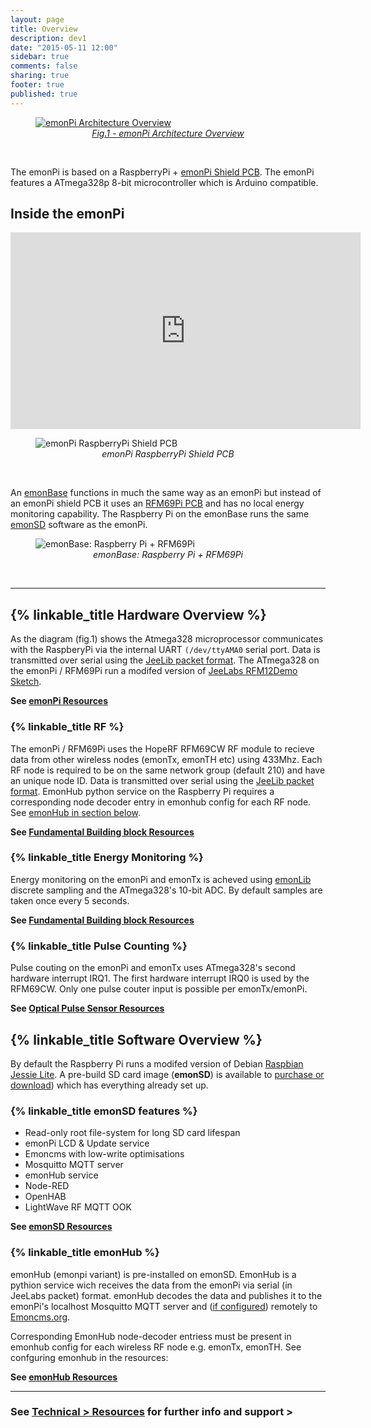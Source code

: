 ```yaml
---
layout: page
title: Overview
description: dev1
date: "2015-05-11 12:00"
sidebar: true
comments: false
sharing: true
footer: true
published: true
---
```

<figure><a href="https://github.com/openenergymonitor/emonpi/raw/master/docs/emonPi_System_Diagram.png">
<img src="https://github.com/openenergymonitor/emonpi/raw/master/docs/emonPi_System_Diagram.png" alt="emonPi Architecture Overview">
<figcaption style="text-align:center;"><i>Fig.1 - emonPi Architecture Overview</i></figcaption>
</a>
</figure>
<br>

The emonPi is based on a RaspberryPi + [emonPi Shield PCB](https://wiki.openenergymonitor.org/index.php/EmonPi). The emonPi features a ATmega328p 8-bit microcontroller which is Arduino compatible.

## Inside the emonPi 

<div class='videoWrapper'>
<iframe width="560" height="315" src="https://www.youtube.com/embed/lc2LzCZnySo" frameborder="0" allowfullscreen></iframe>
</div>

<figure>
<img src="https://github.com/openenergymonitor/Hardware/raw/master/emonPi/emonPi_V1_6/photo.png" alt="emonPi RaspberryPi Shield PCB">
<figcaption style="text-align:center;"><i>emonPi RaspberryPi Shield PCB</i></figcaption>
</figure>
<br>

An [emonBase](http://shop.openenergymonitor.com/emonbase-web-connected-base-station/) functions in much the same way as an emonPi but instead of an emonPi shield PCB it uses an [RFM69Pi PCB](http://shop.openenergymonitor.com/rfm69pi-433mhz-raspberry-pi-base-station-receiver-board/) and has no local energy monitoring capability. The Raspberry Pi on the emonBase runs the same [emonSD](#emonsd-features) software as the emonPi.

<figure>
<img src="https://wiki.openenergymonitor.org/images/thumb/RFM69Pi_RasPi.JPG/1500px-RFM69Pi_RasPi.JPG" alt="emonBase: Raspberry Pi + RFM69Pi">
<figcaption style="text-align:center;"><i>emonBase: Raspberry Pi + RFM69Pi</i></figcaption>
</figure>
<br>

<hr>

## {% linkable_title Hardware Overview %}

As the diagram (fig.1) shows the Atmega328 microprocessor communicates with the RaspberyPi via the internal UART `(/dev/ttyAMA0` serial port. Data is transmitted over serial using the [JeeLib packet format](http://jeelabs.org/2011/06/09/rf12-packet-format-and-design/). The ATmega328 on the emonPi / RFM69Pi run a modifed version of [JeeLabs RFM12Demo Sketch](http://jeelabs.net/projects/jeelib/wiki/RF12demo).

**See [emonPi Resources](/technical/resources#emonpi)**

### {% linkable_title RF %}

The emonPi / RFM69Pi uses the HopeRF RFM69CW RF module to recieve data from other wireless nodes (emonTx, emonTH etc) using 433Mhz. Each RF node is required to be on the same network group (default 210) and have an unique node ID. Data is transmitted over serial using the [JeeLib packet format](http://jeelabs.org/2011/06/09/rf12-packet-format-and-design/). EmonHub python service on the Raspberry Pi requires a corresponding node decoder entry in emonhub config for each RF node. See [emonHub in section below](#emonhub).

**See [Fundamental Building block Resources](/technical/resources/fundamentals)**


### {% linkable_title Energy Monitoring %}

Energy monitoring on the emonPi and emonTx is acheved using [emonLib](https://github.com/openenergymonitor/emonlib) discrete sampling and the ATmega328's 10-bit ADC. By default samples are taken once every 5 seconds.

**See [Fundamental Building block Resources](/technical/resources#fundamentals)**

### {% linkable_title Pulse Counting %}

Pulse couting on the emonPi and emonTx uses ATmega328's second hardware interrupt IRQ1. The first hardware interrupt IRQ0 is used by the RFM69CW. Only one pulse couter input is possible per emonTx/emonPi.

**See [Optical Pulse Sensor Resources](/technical/resources#optical-pulse-counter)**

## {% linkable_title Software Overview %}

By default the Raspberry Pi runs a modifed version of Debian [Raspbian Jessie Lite](https://www.raspberrypi.org/downloads/raspbian/). A pre-build SD card image (**emonSD**) is available to [purchase or download](https://github.com/openenergymonitor/emonpi/Docs/emonSD-pre-built-SD-card-Download-&-Change-Log)) which has everything already set up.

### {% linkable_title emonSD features %}

 - Read-only root file-system for long SD card lifespan
 - emonPi LCD & Update service
 - Emoncms with low-write optimisations
 - Mosquitto MQTT server
 - emonHub service
 - Node-RED
 - OpenHAB
 - LightWave RF MQTT OOK

**See [emonSD Resources](/technical/resources#emonsd)**

### {% linkable_title emonHub %}

emonHub (emonpi variant) is pre-installed on emonSD. EmonHub is a pythion service wich receives the data from the emonPi via serial (in JeeLabs packet) format. emonHub decodes the data and publishes it to the emonPi's localhost Mosquitto MQTT server and ([if configured](/setup/remote)) remotely to [Emoncms.org](https://emoncms.org).

Corresponding EmonHub node-decoder entriess must be present in emonhub config for each wireless RF node e.g. emonTx, emonTH. See confguring emonhub in the resources:

**See [emonHub Resources](/technical/resources#emonhub)**

***

### See [Technical > Resources](/technical/resources) for further info and support >

